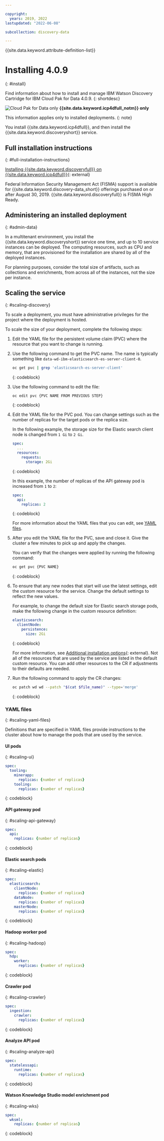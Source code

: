 ```yaml
---

copyright:
  years: 2019, 2022
lastupdated: "2022-06-08"

subcollection: discovery-data

---
```


{{site.data.keyword.attribute-definition-list}}

# Installing 4.0.9
{: #install}

Find information about how to install and manage IBM Watson Discovery Cartridge for IBM Cloud Pak for Data 4.0.9.
{: shortdesc}

![Cloud Pak for Data only](images/desktop.png) **{{site.data.keyword.icp4dfull_notm}} only**

This information applies only to installed deployments.
{: note}

You install {{site.data.keyword.icp4dfull}}, and then install the {{site.data.keyword.discoveryshort}} service.

## Full installation instructions
{: #full-installation-instructions}

[Installing {{site.data.keyword.discoveryfull}} on {{site.data.keyword.icp4dfull}}](https://www.ibm.com/docs/cloud-paks/cp-data/4.0?topic=discovery-installing-watson){: external}

Federal Information Security Management Act (FISMA) support is available for {{site.data.keyword.discovery-data_short}} offerings purchased on or after August 30, 2019. {{site.data.keyword.discoveryfull}} is FISMA High Ready.

## Administering an installed deployment
{: #admin-data}

In a multitenant environment, you install the {{site.data.keyword.discoveryshort}} service one time, and up to 10 service instances can be deployed. The computing resources, such as CPU and memory, that are provisioned for the installation are shared by all of the deployed instances. 

For planning purposes, consider the total size of artifacts, such as collections and enrichments, from across all of the instances, not the size per instance.

## Scaling the service
{: #scaling-discovery}

To scale a deployment, you must have administrative privileges for the project where the deployment is hosted.

To scale the size of your deployment, complete the following steps:

1.  Edit the YAML file for the persistent volume claim (PVC) where the resource that you want to change is running.

1.  Use the following command to get the PVC name. The name is typically something like `data-wd-ibm-elasticsearch-es-server-client-0`.

    ```bash
    oc get pvc | grep 'elasticsearch-es-server-client'
    ```
    {: codeblock}
    
1.  Use the following command to edit the file:

    ```bash
    oc edit pvc {PVC NAME FROM PREVIOUS STEP}
    ```
    {: codeblock}

1.  Edit the YAML file for the PVC pod. You can change settings such as the number of replicas for the target pods or the replica size.

    In the following example, the storage size for the Elastic search client node is changed from `1 Gi` to `2 Gi`.

    ```yaml
    spec:
      ...
      resources:
        requests:
          storage: 2Gi
    ```
    {: codeblock}

    In this example, the number of replicas of the API gateway pod is increased from `1` to `2`:

    ```yaml
    spec:
      api:
        replicas: 2
    ```
    {: codeblock}

    For more information about the YAML files that you can edit, see [YAML files](#scaling-yaml-files).

1.  After you edit the YAML file for the PVC, save and close it. Give the cluster a few minutes to pick up and apply the changes. 

    You can verify that the changes were applied by running the following command:

    ```bash
    oc get pvc {PVC NAME}
    ```
    {: codeblock}
    
1.  To ensure that any new nodes that start will use the latest settings, edit the custom resource for the service. Change the default settings to reflect the new values.
    
    For example, to change the default size for Elastic search storage pods, make the following change in the custom resource definition:

    ```yaml
    elasticsearch:
      clientNode:
        persistence:
          size: 2Gi
    ```
    {: codeblock}

    For more information, see [Additional installation options](https://www.ibm.com/docs/en/SSQNUZ_4.0/svc-discovery/discovery-install-overview.html#operator-install__options){: external}. Not all of the resources that are used by the service are listed in the default custom resource. You can add other resources to the CR if adjustments to their defaults are needed.

1.  Run the following command to apply the CR changes:

    ```bash
    oc patch wd wd --patch "$(cat $file_name)" --type='merge'
    ```
    {: codeblock} 

### YAML files
{: #scaling-yaml-files}

Definitions that are specified in YAML files provide instructions to the cluster about how to manage the pods that are used by the service. 

#### UI pods
{: #scaling-ui}

```yaml
spec:
  tooling:
    minerapp:
      replicas: {number of replicas}
    tooling:
      replicas: {number of replicas}
```
{: codeblock}

#### API gateway pod
{: #scaling-api-gateway}

```yaml
spec:
  api:
    replicas: {number of replicas}
```
{: codeblock}

#### Elastic search pods
{: #scaling-elastic}

```yaml
spec:
  elasticsearch:
    clientNode:
      replicas: {number of replicas}
    dataNode:
      replicas: {number of replicas}
    masterNode:
      replicas: {number of replicas}
```
{: codeblock}

#### Hadoop worker pod
{: #scaling-hadoop}

```yaml
spec:
  hdp:
    worker:
      replicas: {number of replicas}
```
{: codeblock}

#### Crawler pod
{: #scaling-crawler}

```yaml
spec:
  ingestion:
    crawler:
      replicas: {number of replicas}
```
{: codeblock}

#### Analyze API pod
{: #scaling-analyze-api}

```yaml
spec:
  statelessapi:
    runtime:
      replicas: {number of replicas}
```
{: codeblock}

#### Watson Knowledge Studio model enrichment pod
{: #scaling-wks}

```yaml
spec:
  wksml:
    replicas: {number of replicas}
```
{: codeblock}
